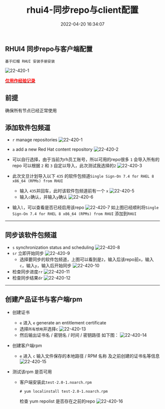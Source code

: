 ﻿---
title: rhui4-同步repo与client配置
date: 2022-04-20 16:34:07
tags:
tags:
  - RHUI4
categories:
  - usage
---

<h2>RHUI4 同步repo与客户端配置 </h2>

<html><pre><code>基于红帽 RHUI 安装手册安装</code></pre></html>

![22-420-1](/images/22420/1.png)

**<u><font color=red>仅用作经验记录</font></u>**
<!-- more -->

## 前提
确保所有节点已经正常使用

## 添加软件包频道
- `r` manage repositories
   ![22-420-1](/images/22420/1.png)
- `a` add a new Red Hat content repository
   ![22-420-2](/images/22420/2.png)
- 可以自行选择，由于当前为rh员工账号，所以可用的repo很多
  `1` 会导入所有的repo
  可以根据 `2` 和 `3` 自定以导入，此次测试我选择的`2`
  ![22-420-3](/images/22420/3.png)

- 此次文旦计划导入以下 `435` 的软件包频道`Single Sign-On 7.4 for RHEL 8 x86_64 (RPMs) from RHUI`
  - 输入 `435`并回车，此时该软件包频道前有一个 `x`
    ![22-420-5](/images/22420/5.png)
  - 输入`c`确认，并输入`y`确认
    ![22-420-6](/images/22420/6.png)
- 输入`l`，可以查看是否已经启用该repo
  ![22-420-7](/images/22420/7.png)
如上图已经顺利将`Single Sign-On 7.4 for RHEL 8 x86_64 (RPMs) from RHUI` 添加到`RHUI`

---

## 同步该软件包频道
- `s` synchronization status and scheduling
  ![22-420-8](/images/22420/8.png)
- `sr` 立即开始同步
  ![22-420-9](/images/22420/9.png)
  - 选择要同步的软件包频道，上图可以看到是`2`，输入后该repo前`x`，输入`c`，输入`y`，输入后开始同步
    ![22-420-10](/images/22420/10.png)
- 检查同步进度`rr`
  ![22-420-11](/images/22420/11.png)
- 检查同步结果`dr`
  ![22-420-12](/images/22420/12.png)

---

## 创建产品证书与客户端rpm
- 创建证书
  - `e` 进入 `e` generate an entitlement certificate
  - 选择`所有想用`并选择`c`
    ![22-420-13](/images/22420/13.png)
  - 然后输出证书名 / 密钥名 / 时间 / 密钥路径 如下图：
    ![22-420-14](/images/22420/14.png)
- 创建客户端rpm
  - `e` 进入 `c` 输入文件保存的本地路径 / RPM 名称 及之前创建的证书名等信息
    ![22-420-15](/images/22420/15.png)
	
- 测试该rpm 是否可用
  - 客户端安装此`test-2.0-1.noarch.rpm`
    ```
    # yum localinstall test-2.0-1.noarch.rpm
	```
	检查 yum repolist 是否存在之前的repo
	![22-420-16](/images/22420/16.png)
  








  
  